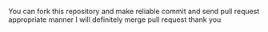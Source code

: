 You can fork this repository and make reliable commit and send pull request appropriate manner 
I will definitely merge pull request thank you 
